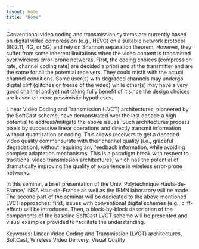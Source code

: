 ```yaml
---
layout: home
title: "Home"
---
```


Conventional video coding and transmission systems are currently based on digital video compression (e.g., HEVC) on a suitable network protocol (802.11, 4G, or 5G) and rely on Shannon separation theorem. However, they suffer from some inherent limitations when the video content is transmitted over wireless error-prone networks. First, the coding choices (compression rate, channel coding rate) are decided a priori and at the transmitter and are the same for all the potential receivers. They could misfit with the actual channel conditions. Some user(s) with degraded channels may undergo digital cliff (glitches or freeze of the video) while other(s) may have a very good channel and yet not taking fully benefit of it since the design choices are based on more pessimistic hypotheses. 

Linear Video Coding and Transmission (LVCT) architectures, pioneered by the SoftCast scheme, have demonstrated over the last decade a high potential to address/mitigate the above issues. Such architectures process pixels by successive linear operations and directly transmit information without quantization or coding. This allows receivers to get a decoded video quality commensurate with their channel quality (i.e., graceful degradation), without requiring any feedback information, while avoiding complex adaptation mechanisms. This is a paradigm break with respect to traditional video transmission architectures, which has the potential of dramatically improving the quality of experience in wireless error-prone networks.

In this seminar, a brief presentation of the Univ. Polytechnique Hauts-de-France/ INSA Haut-de-France as well as the IEMN laboratory will be made. The second part of the seminar will be dedicated to the above mentioned LVCT approaches: first, issues with conventional digital schemes (e.g., cliff-effect) will be introduced. Then, a block-by-block description of the components of the baseline SoftCast LVCT scheme will be presented and visual examples provided to facilitate the understanding. 

Keywords: Linear Video Coding and Transmission (LVCT) architectures, SoftCast, Wireless Video Delivery, Visual Quality

